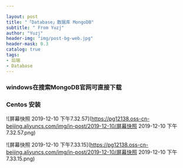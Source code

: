 ```yaml
---

layout: post
title: "「Database」数据库 MongoDB"
subtitle: " From Yuzj"
author: "Yuzj"
header-img: "img/post-bg-web.jpg"
header-mask: 0.3
catalog: true
tags:
- 后端
- Database
---
```


### windows在搜索MongoDB官网可直接下载

### Centos 安装

![屏幕快照 2019-12-10 下午7.32.57](https://pg12138.oss-cn-beijing.aliyuncs.com/img/in-post/2019-12-10/屏幕快照 2019-12-10 下午7.32.57.png)

![屏幕快照 2019-12-10 下午7.33.15](https://pg12138.oss-cn-beijing.aliyuncs.com/img/in-post/2019-12-10/屏幕快照 2019-12-10 下午7.33.15.png)
